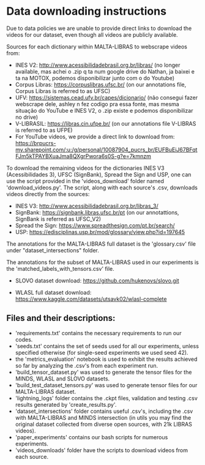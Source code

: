 # Data downloading instructions

Due to data policies we are unable to provide direct links to download the videos for our dataset, even though all videos are publicly available.

Sources for each dictionary within MALTA-LIBRAS to webscrape videos from:

* INES V2: http://www.acessibilidadebrasil.org.br/libras/ (no longer available, mas achei o .zip q ta num google drive do Nathan, ja baixei e ta na MOTOX, podemos disponibilizar junto com o do Youtube)
* Corpus Libras: https://corpuslibras.ufsc.br/ (on our annotations file, Corpus Libras is referred to as UFSC)
* UFV: https://sistemas.cead.ufv.br/capes/dicionario/ (não consegui fazer webscrape dele, ashley n fez codigo pra essa fonte, mas mesma situação do YouTube e INES V2, o .zip existe e podemos disponibilizar no drive)
* V-LIBRASIL: https://libras.cin.ufpe.br/ (on our annotations file V-LIBRAS is referred to as UFPE)
* For YouTube videos, we provide a direct link to download from:
https://brpucrs-my.sharepoint.com/:u:/g/personal/10087904_pucrs_br/EUFBuEiJ67BFqtFJm5kTPAYBXuaJma8QXgrPwora6s0S-g?e=7kmnzm


To download the remaining videos for the dictionaries INES V3 (Acessibilidades 3), UFSC (SignBank), Spread the Sign and USP, one can use the script provided in the 'videos_download' folder named 'download_videos.py'. The script, along with each source's .csv, downloads videos directly from the sources:

* INES V3: http://www.acessibilidadebrasil.org.br/libras_3/
* SignBank: https://signbank.libras.ufsc.br/pt (on our annotattions, SignBank is referred as UFSC_V2)
* Spread the Sign: https://www.spreadthesign.com/pt.br/search/
* USP: https://edisciplinas.usp.br/mod/glossary/view.php?id=197645

The annotations for the MALTA-LIBRAS full dataset is the 'glossary.csv' file under "dataset_intersections" folder.

The annotations for the subset of MALTA-LIBRAS used in our experiments is the 'matched_labels_with_tensors.csv' file.

- SLOVO dataset download: https://github.com/hukenovs/slovo.git

- WLASL full dataset download: https://www.kaggle.com/datasets/utsavk02/wlasl-complete


## Files and their descriptions:

- 'requirements.txt' contains the necessary requirements to run our codes.
- 'seeds.txt' contains the set of seeds used for all our experiments, unless specified otherwise (for single-seed experiments we used seed 42).
- the 'metrics_evaluation' notebook is used to exhibit the results achieved so far by analyzing the .csv's from each experiment run.
- 'build_tensor_dataset.py' was used to generate the tensor files for the MINDS, WLASL and SLOVO datasets.
- 'build_test_dataset_tensors.py' was used to generate tensor files for our MALTA-LIBRAS dataset.
- 'lightning_logs' folder contains the .ckpt files, validation and testing .csv results generated by 'create_results.py'.
- 'dataset_intersections' folder contains useful .csv's, including the .csv with MALTA-LIBRAS and MINDS intersection (in utils you may find the original dataset collected from diverse open sources, with 21k LIBRAS videos).
- 'paper_experiments' contains our bash scripts for numerous experiments.
- 'videos_downloads' folder have the scripts to download videos from each source.